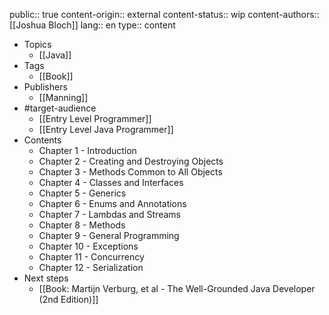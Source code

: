 public:: true
content-origin:: external
content-status:: wip
content-authors:: [[Joshua Bloch]]
lang:: en
type:: content

- Topics
	- [[Java]]
- Tags
	- [[Book]]
- Publishers
	- [[Manning]]
- #target-audience
	- [[Entry Level Programmer]]
	- [[Entry Level Java Programmer]]
- Contents
	- Chapter 1 - Introduction
	- Chapter 2 - Creating and Destroying Objects
	- Chapter 3 - Methods Common to All Objects
	- Chapter 4 - Classes and Interfaces
	- Chapter 5 - Generics
	- Chapter 6 - Enums and Annotations
	- Chapter 7 - Lambdas and Streams
	- Chapter 8 - Methods
	- Chapter 9 - General Programming
	- Chapter 10 - Exceptions
	- Chapter 11 - Concurrency
	- Chapter 12 - Serialization
- Next steps
	- [[Book: Martijn Verburg, et al - The Well-Grounded Java Developer (2nd Edition)]]